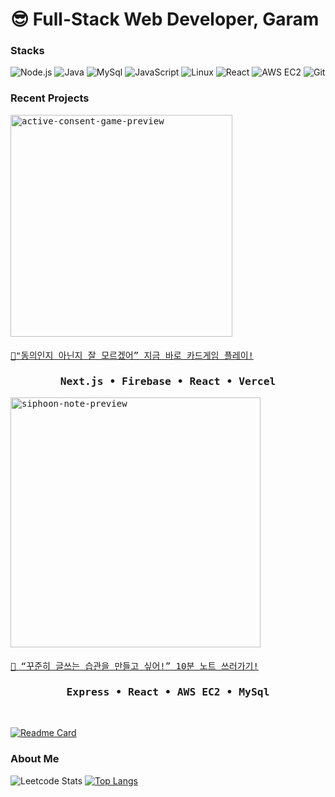 # 😎 Full-Stack Web Developer, Garam

### Stacks
![Node.js](https://img.shields.io/badge/Node.js-339933?style=for-the-badge&logo=nodedotjs&logoColor=white)
![Java](https://img.shields.io/badge/Java-007396?style=for-the-badge&logo=java&logoColor=white)
![MySql](https://img.shields.io/badge/MySql-4479A1?style=for-the-badge&logo=mysql&logoColor=white)
![JavaScript](https://img.shields.io/badge/JavaScript-F7DF1E?style=for-the-badge&logo=javascript&logoColor=black)
![Linux](https://img.shields.io/badge/Linux-FCC624?style=for-the-badge&logo=linux&logoColor=black)
![React](https://img.shields.io/badge/React-61DAFB?style=for-the-badge&logo=react&logoColor=black)
![AWS EC2](https://img.shields.io/badge/AWS%20EC2-232F3E?style=for-the-badge&logo=amazonaws&logoColor=white)
![Git](https://img.shields.io/badge/Git-F05032?style=for-the-badge&logo=git&logoColor=white)
	
### Recent Projects
<div>
    <kbd>
        <img src="https://github.com/gomarag/gomarag/assets/66699849/0cdb8234-4c36-401e-8f05-04a71f37f5f9" alt="active-consent-game-preview" width="355"/>
        <a target="_blank" href="https://consent-card-game.vercel.app/">
            <br><br>🔗"동의인지 아닌지 잘 모르겠어” 지금 바로 카드게임 플레이!
        </a>
        <h3 align="center">Next.js • Firebase • React • Vercel</h3>
    </kbd>
    <kbd>
        <img src="https://github.com/gomarag/gomarag/assets/66699849/64ca45c4-4cd7-461f-8a6d-4ea4c178f7de" alt="siphoon-note-preview" width="400"/>
        <a target="_blank" href="https://www.siphoon-note.app/">
            <br><br>🔗 “꾸준히 글쓰는 습관을 만들고 싶어!” 10분 노트 쓰러가기!
        </a>
        <h3 align="center">Express • React • AWS EC2 • MySql</h3>
    </kbd>
</div>
<br>

[![Readme Card](https://github-readme-stats.vercel.app/api/pin/?username=gomarag&showowner=true&theme=swift&repo=siphoon-note)](https://github.com/gomarag/siphoon-note)
  
### About Me
![Leetcode Stats](https://leetcard.jacoblin.cool/gomarag?animation=false&?border=0&radius=20)
[![Top Langs](https://github-readme-stats.vercel.app/api/top-langs/?username=gomarag&title_color=&layout=compact&theme=swift&card_width=300)](https://github.com/gomarag/github-readme-stats)
